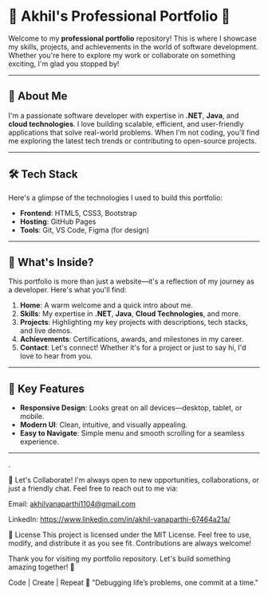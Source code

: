 # 🌟 Akhil's Professional Portfolio 🌟

Welcome to my **professional portfolio** repository! This is where I showcase my skills, projects, and achievements in the world of software development. Whether you're here to explore my work or collaborate on something exciting, I'm glad you stopped by!

---

## 🚀 **About Me**
I'm a passionate software developer with expertise in **.NET**, **Java**, and **cloud technologies**. I love building scalable, efficient, and user-friendly applications that solve real-world problems. When I'm not coding, you'll find me exploring the latest tech trends or contributing to open-source projects.

---

## 🛠️ **Tech Stack**
Here's a glimpse of the technologies I used to build this portfolio:

- **Frontend**: HTML5, CSS3, Bootstrap
- **Hosting**: GitHub Pages
- **Tools**: Git, VS Code, Figma (for design)

---

## 🌈 **What's Inside?**
This portfolio is more than just a website—it's a reflection of my journey as a developer. Here's what you'll find:

1. **Home**: A warm welcome and a quick intro about me.
2. **Skills**: My expertise in **.NET**, **Java**, **Cloud Technologies**, and more.
3. **Projects**: Highlighting my key projects with descriptions, tech stacks, and live demos.
4. **Achievements**: Certifications, awards, and milestones in my career.
5. **Contact**: Let's connect! Whether it's for a project or just to say hi, I'd love to hear from you.

---

## 🎯 **Key Features**
- **Responsive Design**: Looks great on all devices—desktop, tablet, or mobile.
- **Modern UI**: Clean, intuitive, and visually appealing.
- **Easy to Navigate**: Simple menu and smooth scrolling for a seamless experience.

---

.

🤝 Let's Collaborate!
I'm always open to new opportunities, collaborations, or just a friendly chat. Feel free to reach out to me via:

Email: akhilvanaparthi1104@gmail.com

LinkedIn: https://www.linkedin.com/in/akhil-vanaparthi-67464a21a/


📜 License
This project is licensed under the MIT License. Feel free to use, modify, and distribute it as you see fit. Contributions are always welcome!

Thank you for visiting my portfolio repository. Let's build something amazing together! 🚀

Code | Create | Repeat 🔁
"Debugging life’s problems, one commit at a time."



